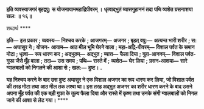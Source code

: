 **इति व्यवस्याजगरं बृहद्वपु:** **स योजनायाममहाद्रिपीवरम् ।** **धृत्वाद्भुतं व्यात्तगुहाननं तदा** **पथि व्यशेत ग्रसनाशया खल: ॥ १६॥** 

शब्दार्थ **** 

**इति—** **इस प्रकार** **; व्यवस्य—** **निश्चय करके** **; आजगरम्—** **अजगर** **; बृहत् वपु:—** **अत्यन्त भारी शरीर** **; स:—** **अघासुर ने** **; योजन-** **आयाम—** **आठ मील भूमि घेरने वाला** **; महा-अद्रि-पीवरम्—** **विशाल पर्वत के समान मोटा** **; धृत्वा—** **रूप धारण कर** **; अद्भुतम्—** **अद्भुत** **; व्यात्त—** **फैला दिया** **; गुहा-आननम्—** **विशाल पर्वत-गुफा जैसे मुँह वाला** **; तदा—** **उस समय** **; पथि—** **रास्ते में** **;** **व्यशेत—** **घेर लिया** **; ग्रसन-आशया—** **सारे ग्वालबालों को निगलने की आशा से** **; खल:—** **दुष्ट।** **.** 

**यह निश्चय करने के बाद उस दुष्ट अघासुर ने एक विशाल अजगर का रूप धारण कर** **लिया, जो विशाल पर्वत की तरह मोटा तथा आठ मील तक लश्बा था। इस तरह अद्भुत अजगर** **का शरीर धारण करने के बाद उसने अपना मुँह पर्वत की एक बड़ी गुफा के तुल्य फैला दिया** **और रास्ते में कृष्ण तथा उनके संगी ग्वालबालों को निगल जाने की आशा से लेट गया।** **** 